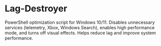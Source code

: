 # Lag-Destroyer
PowerShell optimization script for Windows 10/11. Disables unnecessary services (telemetry, Xbox, Windows Search), enables high performance mode, and turns off visual effects. Helps reduce lag and improve system performance.
